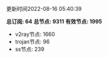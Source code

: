 更新时间2022-08-16 05:40:39

**总订阅: 64**
**总节点: 9311**
**有效节点: 1995**
- v2ray节点: 1660
- trojan节点: 96
- ss节点: 239
